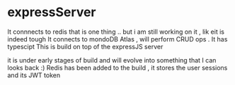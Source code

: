 # expressServer

It connnects to redis that is one thing .. but i am still working on it , lik eit is indeed tough
It connects to mondoDB Atlas , will perform CRUD ops
 .
It has typescipt
This is build on top of the expressJS server

it is under early stages of build and will evolve into something that I can looks back :)
Redis has been added to the build , it stores the user sessions and its JWT token
